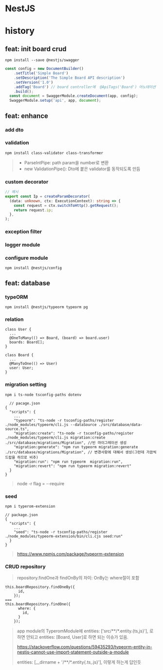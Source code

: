 # NestJS

# history

## feat: init board crud
```
npm install --save @nestjs/swagger
```

```typescript
const config = new DocumentBuilder()
    .setTitle('Simple Board')
    .setDescription('The Simple Board API description')
    .setVersion('1.0')
    .addTag('Board') // board controller에  @ApiTags('Board') 어노테이션 추가
    .build();
  const document = SwaggerModule.createDocument(app, config);
  SwaggerModule.setup('api', app, document);
```

## feat: enhance
### add dto

### validation
```
npm install class-validator class-transformer
```

> - ParseIntPipe: path param을 number로 변환
> - new ValidationPipe(): Dto에 붙은 validator를 동작되도록 만듬

### custom decorator
```typescript
// 예시
export const Ip = createParamDecorator(
  (data: unknown, ctx: ExecutionContext): string => {
    const request = ctx.switchToHttp().getRequest();
    return request.ip;
  },
);
```

### exception filter

### logger module

### configure module
```
npm install @nestjs/config
```

## feat: database
### typeORM
```
npm install @nestjs/typeorm typeorm pg
```

### relation
```
class User {
  ...
  @OneToMany(() => Board, (board) => board.user)
  boards: Board[];
}
```
```
class Board {
  ...
  @ManyToOne(() => User)
  user: User;
}
```

### migration setting
```
npm i ts-node tsconfig-paths dotenv
```
```
  // pacage.json
{
  "scripts": {
    ...
    "typeorm": "ts-node -r tsconfig-paths/register ./node_modules/typeorm/cli.js --dataSource ./src/database/data-source.ts",
    "migration:create": "ts-node -r tsconfig-paths/register ./node_modules/typeorm/cli.js migration:create ./src/database/migrations/Migration", //빈 마이그레이션 생성
    "migration:generate": "npm run typeorm migration:generate ./src/database/migrations/Migration", // 변경사항에 대해서 생성(그런데 가끔씩 드랍을 하므로 비추)
    "migration:run": "npm run typeorm  migration:run",
    "migration:revert": "npm run typeorm migration:revert"
  }
}
```
> node -r flag = --require

### seed
```
npm i typerom-extension

// package.json
{
  "scripts": {
    ...
    "seed": "ts-node -r tsconfig-paths/register ./node_modules/typeorm-extension/bin/cli.cjs seed:run"
  }
}
```

> https://www.npmjs.com/package/typeorm-extension

### CRUD repository
> repository.findOne과 findOnBy의 차이: OnBy는 where절이 포함
```
this.boardRepository.findOneBy({
      id,
    });
===
this.boardRepository.findOne({
      where: {
        id,
      }
    });    
```

> app module의 TyperomModule에 entities: ['src/**/*.entity.{ts,js}'], 로 하면 안되고 entities: [Board, User]로 하면 되는 이슈가 있음.
> 
> https://stackoverflow.com/questions/59435293/typeorm-entity-in-nestjs-cannot-use-import-statement-outside-a-module
>
> entities: [__dirname + '/**/*.entity{.ts,.js}'], 이렇게 하는게 답인듯